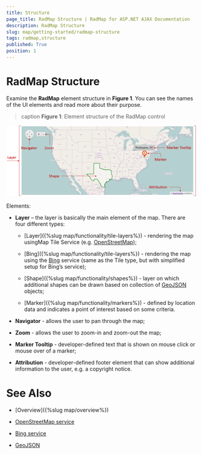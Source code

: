 ```yaml
---
title: Structure
page_title: RadMap Structure | RadMap for ASP.NET AJAX Documentation
description: RadMap Structure
slug: map/getting-started/radmap-structure
tags: radmap,structure
published: True
position: 1
---
```


# RadMap Structure

Examine the **RadMap** element structure in **Figure 1**. You can see the names of the UI elements and read more about their purpose.

>caption **Figure 1**: Element structure of the RadMap control

![Image illustrating the element structure of the RadMap control](images/Map_Element_Structure.png)

Elements:

* **Layer** – the layer is basically the main element of the map. There are four different types:

	* [Layer]({%slug map/functionality/tile-layers%}) - rendering the map usingMap Tile Service (e.g.	[OpenStreetMap](http://www.openstreetmap.org));

	* [Bing]({%slug map/functionality/tile-layers%}) - rendering the map using the	[Bing](https://www.bingmapsportal.com/) service (same as the Tile type, but with simplified setup for Bing’s service);

	* [Shape]({%slug map/functionality/shapes%}) - layer on which additional shapes can be drawn based on collection of	[GeoJSON](http://geojson.org/) objects;

	* [Marker]({%slug map/functionality/markers%}) - defined by location data and indicates a point of interest based on some criteria.

* **Navigator** - allows the user to pan through the map;

* **Zoom** - allows the user to zoom-in and zoom-out the map;

* **Marker Tooltip** - developer-defined text that is shown on mouse click or mouse over of a marker;

* **Attribution** - developer-defined footer element that can show additional information to the user, e.g. a copyright notice.

# See Also

 * [Overview]({%slug map/overview%})

 * [OpenStreetMap service](http://www.openstreetmap.org)

 * [Bing service](https://www.bingmapsportal.com/)

 * [GeoJSON](http://geojson.org/)
